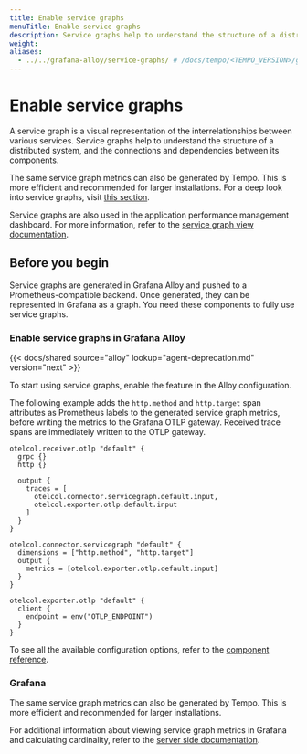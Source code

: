 ```yaml
---
title: Enable service graphs
menuTitle: Enable service graphs
description: Service graphs help to understand the structure of a distributed system, and the connections and dependencies between its components.
weight:
aliases:
  - ../../grafana-alloy/service-graphs/ # /docs/tempo/<TEMPO_VERSION>/grafana-alloy/service-graphs/
---
```


# Enable service graphs

A service graph is a visual representation of the interrelationships between various services.
Service graphs help to understand the structure of a distributed system,
and the connections and dependencies between its components.

The same service graph metrics can also be generated by Tempo.
This is more efficient and recommended for larger installations.
For a deep look into service graphs, visit [this section](https://grafana.com/docs/tempo/<TEMPO_VERSION>/metrics-generator/service_graphs).

Service graphs are also used in the application performance management dashboard.
For more information, refer to the [service graph view documentation](https://grafana.com/docs/tempo/<TEMPO_VERSION>/metrics-generator/service_graph-view).

## Before you begin

Service graphs are generated in Grafana Alloy and pushed to a Prometheus-compatible backend.
Once generated, they can be represented in Grafana as a graph.
You need these components to fully use service graphs.

### Enable service graphs in Grafana Alloy

{{< docs/shared source="alloy" lookup="agent-deprecation.md" version="next" >}}

To start using service graphs, enable the feature in the Alloy configuration.

The following example adds the `http.method` and `http.target` span attributes as Prometheus labels
to the generated service graph metrics, before writing the metrics to the Grafana OTLP gateway.
Received trace spans are immediately written to the OTLP gateway.

```alloy
otelcol.receiver.otlp "default" {
  grpc {}
  http {}

  output {
    traces = [
      otelcol.connector.servicegraph.default.input,
      otelcol.exporter.otlp.default.input
    ]
  }
}

otelcol.connector.servicegraph "default" {
  dimensions = ["http.method", "http.target"]
  output {
    metrics = [otelcol.exporter.otlp.default.input]
  }
}

otelcol.exporter.otlp "default" {
  client {
    endpoint = env("OTLP_ENDPOINT")
  }
}
```

To see all the available configuration options, refer to the [component reference](https://grafana.com/docs/alloy/latest/reference/components/otelcol.connector.servicegraph/).

### Grafana

The same service graph metrics can also be generated by Tempo.
This is more efficient and recommended for larger installations.

For additional information about viewing service graph metrics in Grafana and calculating cardinality, refer to the [server side documentation]({https://grafana.com/docs/tempo/<TEMPO_VERSION>/metrics-generator/service_graphs/enable-service-graphs).
